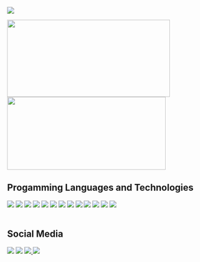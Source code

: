 
<a href="https://portfolio2-0-iota-nine.vercel.app"> <img align="center" src="https://i.ibb.co/ft6w0jP/landscape-rocks-2560x1080-11016-1.png"/>
 </a>


<div align="left">
 
   <img height="180em" width="380rem" src="https://github-readme-stats.vercel.app/api?username=PedroMilani04&theme=default&show_icons=true&hide_border=true&count_private=true"/>
  <img height="170em" width="370rem" src="https://github-readme-stats.vercel.app/api/top-langs/?username=PedroMilani04&layout=compact&langs_count=7&theme=swift"/>

  
</div>


<p>
 
## Progamming Languages and Technologies
<div>
   <img src="https://img.shields.io/badge/HTML5-E34F26?style=for-the-badge&logo=html5&logoColor=white"/>
   <img src="https://img.shields.io/badge/CSS3-1572B6?style=for-the-badge&logo=css3&logoColor=white"/>
   <img src="https://img.shields.io/badge/JavaScript-323330?style=for-the-badge&logo=javascript&logoColor=F7DF1E"/>
   <img src="https://img.shields.io/badge/Node.js-43853D?style=for-the-badge&logo=node.js&logoColor=white"/>
   <img src="https://img.shields.io/badge/Python-14354C?style=for-the-badge&logo=python&logoColor=white"/>
   <img src="https://img.shields.io/badge/Markdown-000000?style=for-the-badge&logo=markdown&logoColor=white"/>
   <img src="https://img.shields.io/badge/React-20232A?style=for-the-badge&logo=react&logoColor=61DAFB"/>
   <img src="https://img.shields.io/badge/MySQL-00000F?style=for-the-badge&logo=mysql&logoColor=white"/>
   <img src="https://img.shields.io/badge/Amazon_AWS-232F3E?style=for-the-badge&logo=amazon-aws&logoColor=white"/>
   <img src="https://img.shields.io/badge/Git-E34F26?style=for-the-badge&logo=git&logoColor=white"/>
   <img src="https://img.shields.io/badge/Windows-017AD7?style=for-the-badge&logo=windows&logoColor=white"/>
   <img src="https://img.shields.io/badge/Linux-E34F26?style=for-the-badge&logo=linux&logoColor=black"/> 
   <img src="https://camo.githubusercontent.com/a0484e6383e852e622da1e934b7724921ab9b69d69246d90f899424b01f6deb1/68747470733a2f2f696d672e736869656c64732e696f2f62616467652f56697375616c25323053747564696f253230436f64652d3030373864372e7376673f7374796c653d666f722d7468652d6261646765266c6f676f3d76697375616c2d73747564696f2d636f6465266c6f676f436f6c6f723d7768697465"/>
</div>

<br />

## Social Media
<div> 
  <a href="https://instagram.com/phvmilani" target="_blank"><img src="https://img.shields.io/badge/-Instagram-%23E4405F?style=for-the-badge&logo=instagram&logoColor=white" target="_blank"></a>
  <a href = "mailto:milanipedrovagula@gmail.com"><img src="https://img.shields.io/badge/Gmail-D14836?style=for-the-badge&logo=gmail&logoColor=white" target="_blank"></a>
  <a href="https://www.linkedin.com/in/pedro-henrique-milani-vagula-6a291a21b/" target="_blank"><img src="https://img.shields.io/badge/-LinkedIn-%230077B5?style=for-the-badge&logo=linkedin&logoColor=white" target="_blank">
  <a href="https://github.com/PedroMilani04" target="_blank"><img src="https://img.shields.io/badge/GitHub-100000?style=for-the-badge&logo=github&logoColor=white" target="_blank">
  </a> 


 
</div>
 
</p>
 

